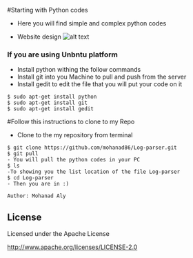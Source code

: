 #Starting with Python codes	
- Here you will find simple and complex python codes 

- Website design 
![alt text](https://www.google.ee/imgres?imgurl=https://realpython.com/learn/python-first-steps/images/pythonlogo.jpg&imgrefurl=https://realpython.com/learn/python-first-steps&h=459&w=680&tbnid=vs0XwK4yzGzKUM:&docid=9bJ-KuIu2RSxoM&ei=EPLOVsHIAYKaygPJ8LTICw&tbm=isch&client=ubuntu&ved=0ahUKEwjBkNTo85LLAhUCjXIKHUk4DbkQMwgbKAEwAQ)

	
### If you are using Unbntu platform
 
- Install python withing the follow commands
- Install git into you Machine to pull and push from the server
- Install gedit to edit the file that you will put your code on it

```
$ sudo apt-get install python
$ sudo apt-get install git
$ sudo apt-get install gedit
```
#Follow this instructions to clone to my Repo
- Clone to the my repository from terminal
``` 
$ git clone https://github.com/mohanad86/Log-parser.git
$ git pull 
- You will pull the python codes in your PC
$ ls
-To showing you the list location of the file Log-parser
$ cd Log-parser
- Then you are in :)
``` 


    Author: Mohanad Aly 

License
----
Licensed under the Apache License

http://www.apache.org/licenses/LICENSE-2.0
